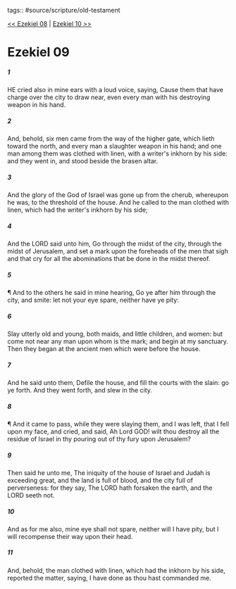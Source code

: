 tags:: #source/scripture/old-testament

[<< Ezekiel 08](/Old_Testament/26_Ezekiel/Ezekiel_08.md) | [Ezekiel 10 >>](/Old_Testament/26_Ezekiel/Ezekiel_10.md)

# Ezekiel 09

##### 1

HE cried also in mine ears with a loud voice, saying, Cause them that have charge over the city to draw near, even every man with his destroying weapon in his hand.

##### 2

And, behold, six men came from the way of the higher gate, which lieth toward the north, and every man a slaughter weapon in his hand; and one man among them was clothed with linen, with a writer's inkhorn by his side: and they went in, and stood beside the brasen altar.

##### 3

And the glory of the God of Israel was gone up from the cherub, whereupon he was, to the threshold of the house. And he called to the man clothed with linen, which had the writer's inkhorn by his side;

##### 4

And the LORD said unto him, Go through the midst of the city, through the midst of Jerusalem, and set a mark upon the foreheads of the men that sigh and that cry for all the abominations that be done in the midst thereof.

##### 5

¶ And to the others he said in mine hearing, Go ye after him through the city, and smite: let not your eye spare, neither have ye pity:

##### 6

Slay utterly old and young, both maids, and little children, and women: but come not near any man upon whom is the mark; and begin at my sanctuary. Then they began at the ancient men which were before the house.

##### 7

And he said unto them, Defile the house, and fill the courts with the slain: go ye forth. And they went forth, and slew in the city.

##### 8

¶ And it came to pass, while they were slaying them, and I was left, that I fell upon my face, and cried, and said, Ah Lord GOD! wilt thou destroy all the residue of Israel in thy pouring out of thy fury upon Jerusalem?

##### 9

Then said he unto me, The iniquity of the house of Israel and Judah is exceeding great, and the land is full of blood, and the city full of perverseness: for they say, The LORD hath forsaken the earth, and the LORD seeth not.

##### 10

And as for me also, mine eye shall not spare, neither will I have pity, but I will recompense their way upon their head.

##### 11

And, behold, the man clothed with linen, which had the inkhorn by his side, reported the matter, saying, I have done as thou hast commanded me.
